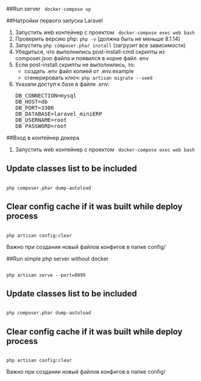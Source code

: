 ##Run server
<code>
docker-compose up
</code>

##Натройки первого запуска Laravel
<ol>
<li> Запустить web контейнер с проектом <code> docker-compose exec web bash </code></li>
<li> Проверить версию php: <code>php -v</code> (должна быть не меньше 8.1.14)</li>
<li> Запустить  <code>php composer.phar install</code> (загрузит все зависимости)</li>
<li> Убедиться, что выполнились post-install-cmd скрипты из composer.json файла
и появился в корне файл .env </li>
<li> Если post-install скрипты не выполнились, то:<ul>
<li> создать .env файл копией от .env.example </li>
<li> сгенерировать ключ: <code>php artisan migrate --seed</code></li>
</ul></li>
<li> Указали доступ к базе в файле .env:
<pre>
DB_CONNECTION=mysql
DB_HOST=db
DB_PORT=3306
DB_DATABASE=laravel_miniERP
DB_USERNAME=root
DB_PASSWORD=root
</pre>
</li>
</ol>


##Вход в контейнер докера
<ol>
<li> Запустить web контейнер с проектом <code> docker-compose exec web bash </code></li>
</ol>

## Update classes list to be included
<code>
php composer.phar dump-autoload
</code>


## Clear config cache if it was built while deploy process
<code>
php artisan config:clear
</code>  
<p>Важно при создании новый файлов конфигов в папке config/</p>

##Run simple php server without docker

<code>
php artisan serve --port=8099
</code>

## Update classes list to be included
<code>
php composer.phar dump-autoload
</code>


## Clear config cache if it was built while deploy process
<code>
php artisan config:clear
</code>  
<p>Важно при создании новый файлов конфигов в папке config/</p>
